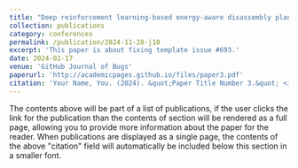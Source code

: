 ```yaml
---
title: "Deep reinforcement learning-based energy-aware disassembly planning for end-of-life products with stimuli-activated self-disassembly"
collection: publications
category: conferences
permalink: /publication/2024-11-28-j10
excerpt: 'This paper is about fixing template issue #693.'
date: 2024-02-17
venue: 'GitHub Journal of Bugs'
paperurl: 'http://academicpages.github.io/files/paper3.pdf'
citation: 'Your Name, You. (2024). &quot;Paper Title Number 3.&quot; <i>GitHub Journal of Bugs</i>. 1(3).'
---
```


The contents above will be part of a list of publications, if the user clicks the link for the publication than the contents of section will be rendered as a full page, allowing you to provide more information about the paper for the reader. When publications are displayed as a single page, the contents of the above "citation" field will automatically be included below this section in a smaller font.
